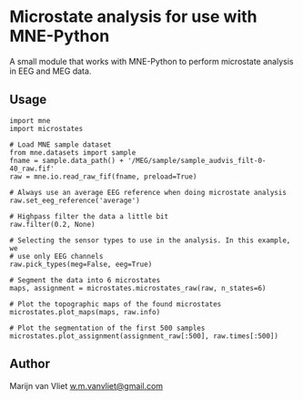 # Microstate analysis for use with MNE-Python

A small module that works with MNE-Python to perform microstate analysis in EEG
and MEG data.

## Usage

    import mne
    import microstates

    # Load MNE sample dataset
    from mne.datasets import sample
    fname = sample.data_path() + '/MEG/sample/sample_audvis_filt-0-40_raw.fif'
    raw = mne.io.read_raw_fif(fname, preload=True)

    # Always use an average EEG reference when doing microstate analysis
    raw.set_eeg_reference('average')

    # Highpass filter the data a little bit
    raw.filter(0.2, None)

    # Selecting the sensor types to use in the analysis. In this example, we
    # use only EEG channels
    raw.pick_types(meg=False, eeg=True)

    # Segment the data into 6 microstates
    maps, assignment = microstates.microstates_raw(raw, n_states=6)

    # Plot the topographic maps of the found microstates
    microstates.plot_maps(maps, raw.info)

    # Plot the segmentation of the first 500 samples
    microstates.plot_assignment(assignment_raw[:500], raw.times[:500])

## Author
Marijn van Vliet <w.m.vanvliet@gmail.com>
